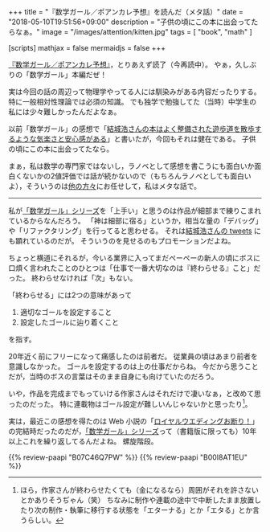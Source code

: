 +++
title = "『数学ガール／ポアンカレ予想』を読んだ（メタ話）"
date = "2018-05-10T19:51:56+09:00"
description = "子供の頃にこの本に出会ってたらなぁ。"
image = "/images/attention/kitten.jpg"
tags        = [ "book", "math" ]

[scripts]
  mathjax = false
  mermaidjs = false
+++

[『数学ガール／ポアンカレ予想』]，とりあえず読了（今再読中）。
やぁ，久しぶりの「数学ガール」本編だぜ！

実は今回の話の周辺って物理学やってる人には馴染みがある内容だったりする。
特に一般相対性理論では必須の知識。
でも独学で勉強してた（当時）中学生の私には少々難しかったんだよなぁ。

以前「数学ガール」の感想で「[結城浩さんの本はよく整備された遊歩道を散歩するような気楽さと安心感がある](https://baldanders.info/blog/000465/)」と書いたが，今回もそれは健在である。
子供の頃にこの本に出会ってたなら。

まぁ，私は数学の専門家ではないし，ラノベとして感想を書こうにも面白いか面白くないかの2値評価では話が続かないので（もちろんラノベとしても面白いよ），そういうのは[他の方々](https://togetter.com/li/1220310)にお任せして，私はメタな話で。

----

私が[「数学ガール」シリーズ]を「上手い」と思うのは作品が細部まで練りこまれているからなんだろう。
「神は細部に宿る」というか，相当な量の「デバッグ」や「リファクタリング」を行ってると思わせる。
それは[結城浩さんの tweets](https://twitter.com/hyuki) にも顕れているのだが。
そういうのを見せるのもプロモーションだよね。

ちょっと横道にそれるが，今いる業界に入ってまだペーペーの新人の頃にボスに口煩く言われたことのひとつは「仕事で一番大切なのは『終わらせる』こと」だった。
終わらせなければ「次」もない。

「終わらせる」には2つの意味があって

1. 適切なゴールを設定すること
2. 設定したゴールに辿り着くこと

を指す。

20年近く前にフリーになって痛感したのは前者だ。
従業員の頃はあまり前者を意識しなかった。
ゴールを設定するのは上の仕事だからね。
今だから思うことだが，当時のボスの言葉はそのまま自身にも向けていたのだろう。

いや，作品を完成までもっていける作家さんはそれだけで凄いなぁ，と改めて思ったのだった。
特に連載物はゴール設定が難しいんじゃないかと思ったり[^end1]。

[^end1]: ほら，作家さんが終わらせたくても（金になるなら）周囲がそれを許さないとかありそうぢゃん（笑） ちなみに制作や連載の途中で中断したまま放置したり次の制作・執筆に移行する状態を「エターナる」とか「エタる」とか言うらしい。

実は，最近この感想を得たのは Web 小説の「[ロイヤルウエディングお断り！](https://ncode.syosetu.com/n1898cz/)」の完結時だったのだが，[「数学ガール」シリーズ]って（書籍版に限っても）10年以上これを繰り返してるんだよね。
螺旋階段。

[『数学ガール／ポアンカレ予想』]: https://www.amazon.co.jp/exec/obidos/ASIN/B07C46Q7PW/baldandersinf-22/ "数学ガール／ポアンカレ予想 | 結城 浩 | 数学 | Kindleストア | Amazon"
[「数学ガール」シリーズ]: http://www.hyuki.com/girl/ "『数学ガール』シリーズ"

{{% review-paapi "B07C46Q7PW" %}} <!-- 数学ガール／ポアンカレ予想 -->
{{% review-paapi "B00I8AT1EU" %}} <!-- Java言語で学ぶリファクタリング入門 -->
